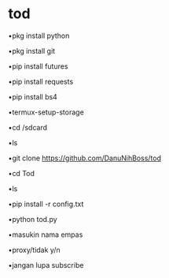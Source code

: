 # tod

•pkg install python

•pkg install git

•pip install futures

•pip install requests

•pip install bs4

•termux-setup-storage

•cd /sdcard

•ls

•git clone https://github.com/DanuNihBoss/tod

•cd Tod

•ls

•pip install -r config.txt

•python tod.py

•masukin nama empas

•proxy/tidak y/n

•jangan lupa subscribe
